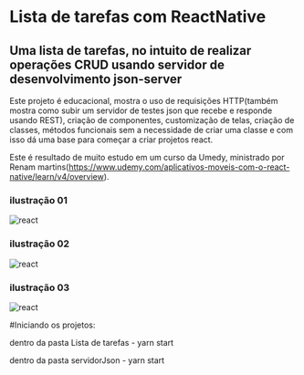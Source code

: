 # Lista de tarefas com ReactNative
## Uma lista de tarefas, no intuito de realizar operações CRUD usando servidor de desenvolvimento json-server

Este projeto é educacional, mostra o uso de requisições HTTP(também mostra como subir um servidor de testes json que recebe e responde usando REST), criação de componentes, customização de telas, criação de classes, métodos funcionais sem a necessidade de criar uma classe e com isso dá uma base para começar a criar projetos react.

Este é resultado de muito estudo em um curso da Umedy, ministrado por Renam martins(https://www.udemy.com/aplicativos-moveis-com-o-react-native/learn/v4/overview).

### ilustração 01
![react](https://image.ibb.co/fhMyq8/lista01.png)


### ilustração 02
![react](https://image.ibb.co/gr1L3T/lista02.png)


### ilustração 03
![react](https://image.ibb.co/cnGL3T/react03.png)

#Iniciando os projetos:

dentro da pasta Lista de tarefas - yarn start

dentro da pasta servidorJson - yarn start







